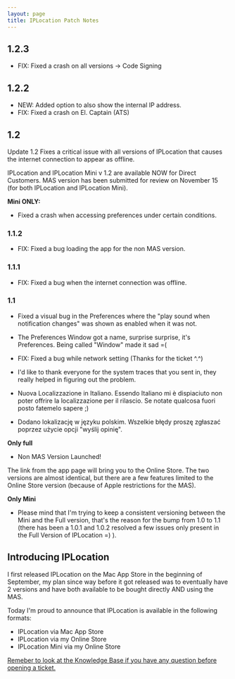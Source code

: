 ```yaml
---
layout: page
title: IPLocation Patch Notes
---
```


## 1.2.3

- FIX: Fixed a crash on all versions -\> Code Signing


## 1.2.2

- NEW: Added option to also show the internal IP address.  
- FIX: Fixed a crash on El. Captain (ATS)

## 1.2


Update 1.2 Fixes a critical issue with all versions of IPLocation that causes the internet connection to appear as offline.

IPLocation and IPLocation Mini v 1.2 are available NOW for Direct Customers. MAS version has been submitted for review on November 15 (for both IPLocation and IPLocation Mini).

**Mini ONLY:**  

- Fixed a crash when accessing preferences under certain conditions.

### 1.1.2

- FIX: Fixed a bug loading the app for the non MAS version.

### 1.1.1

- FIX: Fixed a bug when the internet connection was offline.

### 1.1

- Fixed a visual bug in the Preferences where the "play sound when notification changes" was shown as enabled when it was not.  
- The Preferences Window got a name, surprise surprise, it's Preferences. Being called "Window" made it sad =(  
- FIX: Fixed a bug while network setting (Thanks for the ticket ^.^)  
- I'd like to thank everyone for the system traces that you sent in, they really helped in figuring out the problem.

- Nuova Localizzazione in Italiano. Essendo Italiano mi è dispiaciuto non poter offrire la localizzazione per il rilascio. Se notate qualcosa fuori posto fatemelo sapere ;)  
- Dodano lokalizację w języku polskim. Wszelkie błędy proszę zgłaszać poprzez użycie opcji "wyślij opinię".

**Only full**  

- Non MAS Version Launched! 
  
The link from the app page will bring you to the Online Store. The two versions are almost identical, but there are a few features limited to the Online Store version (because of Apple restrictions for the MAS).  

**Only Mini**  

- Please mind that I'm trying to keep a consistent versioning between the Mini and the Full version, that's the reason for the bump from 1.0 to 1.1 (there has been a 1.0.1 and 1.0.2 resolved a few issues only present in the Full Version of IPLocation =) ).


## Introducing IPLocation

I first released IPLocation on the Mac App Store in the beginning of September, my plan since way before it got released was to eventually have 2 versions and have both available to be bought directly AND using the MAS.

Today I'm proud to announce that IPLocation is available in the following formats:  

- IPLocation via Mac App Store  
- IPLocation via my Online Store  
- IPLocation Mini via my Online Store  

[Remeber to look at the Knowledge Base if you have any question before opening a ticket.](/support)
